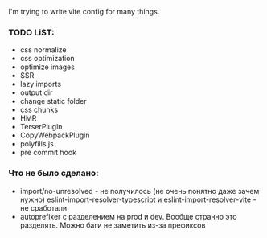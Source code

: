 I'm trying to write vite config for many things.

### TODO LiST:
 - css normalize
 - css optimization
 - optimize images
 - SSR
 - lazy imports
 - output dir
 - change static folder
 - css chunks
 - HMR
 - TerserPlugin
 - CopyWebpackPlugin
 - polyfills.js
 - pre commit hook

### Что не было сделано:
 - import/no-unresolved - не получилось (не очень понятно даже зачем нужно)
   eslint-import-resolver-typescript и eslint-import-resolver-vite - не сработали
 - autoprefixer с разделением на prod и dev. Вообще странно это разделять.
   Можно баги не заметить из-за префиксов